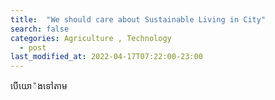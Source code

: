```yaml
---
title:  "We should care about Sustainable Living in City"
search: false
categories: Agriculture , Technology
  - post
last_modified_at: 2022-04-17T07:22:00-23:00
---
```



បើយោ៉ងទៅតាម